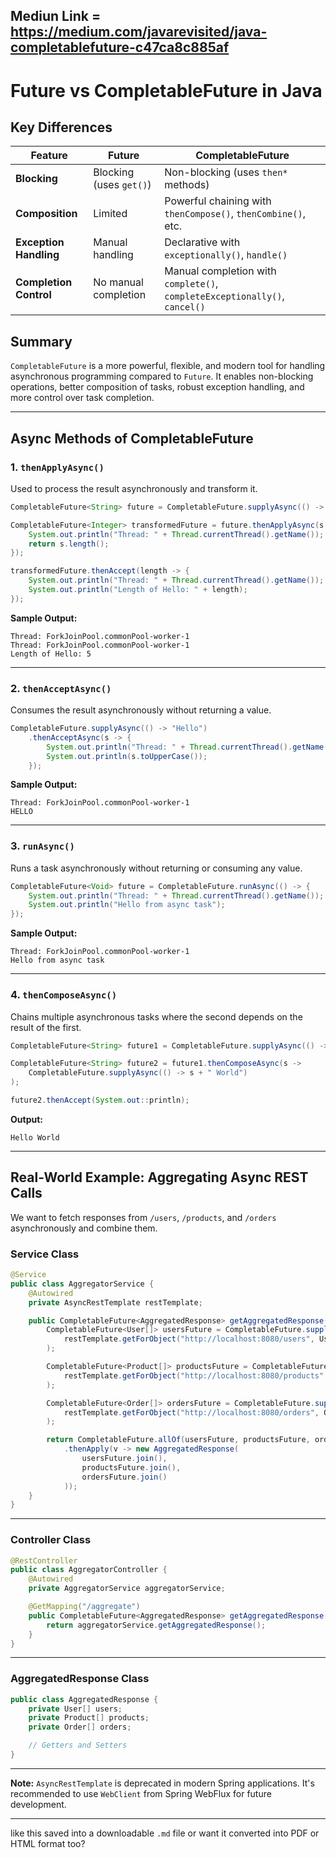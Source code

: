 Mediun  Link  = https://medium.com/javarevisited/java-completablefuture-c47ca8c885af
---


# Future vs CompletableFuture in Java

## Key Differences

| Feature              | Future                          | CompletableFuture                      |
|----------------------|----------------------------------|----------------------------------------|
| **Blocking**         | Blocking (uses `get()`)         | Non-blocking (uses `then*` methods)    |
| **Composition**      | Limited                          | Powerful chaining with `thenCompose()`, `thenCombine()`, etc. |
| **Exception Handling** | Manual handling                 | Declarative with `exceptionally()`, `handle()` |
| **Completion Control** | No manual completion            | Manual completion with `complete()`, `completeExceptionally()`, `cancel()` |

## Summary

`CompletableFuture` is a more powerful, flexible, and modern tool for handling asynchronous programming compared to `Future`. It enables non-blocking operations, better composition of tasks, robust exception handling, and more control over task completion.

---

## Async Methods of CompletableFuture

### 1. `thenApplyAsync()`

Used to process the result asynchronously and transform it.

```java
CompletableFuture<String> future = CompletableFuture.supplyAsync(() -> "Hello");

CompletableFuture<Integer> transformedFuture = future.thenApplyAsync(s -> {
    System.out.println("Thread: " + Thread.currentThread().getName());
    return s.length();
});

transformedFuture.thenAccept(length -> {
    System.out.println("Thread: " + Thread.currentThread().getName());
    System.out.println("Length of Hello: " + length);
});
````

**Sample Output:**

```
Thread: ForkJoinPool.commonPool-worker-1
Thread: ForkJoinPool.commonPool-worker-1
Length of Hello: 5
```

---

### 2. `thenAcceptAsync()`

Consumes the result asynchronously without returning a value.

```java
CompletableFuture.supplyAsync(() -> "Hello")
    .thenAcceptAsync(s -> {
        System.out.println("Thread: " + Thread.currentThread().getName());
        System.out.println(s.toUpperCase());
    });
```

**Sample Output:**

```
Thread: ForkJoinPool.commonPool-worker-1
HELLO
```

---

### 3. `runAsync()`

Runs a task asynchronously without returning or consuming any value.

```java
CompletableFuture<Void> future = CompletableFuture.runAsync(() -> {
    System.out.println("Thread: " + Thread.currentThread().getName());
    System.out.println("Hello from async task");
});
```

**Sample Output:**

```
Thread: ForkJoinPool.commonPool-worker-1
Hello from async task
```

---

### 4. `thenComposeAsync()`

Chains multiple asynchronous tasks where the second depends on the result of the first.

```java
CompletableFuture<String> future1 = CompletableFuture.supplyAsync(() -> "Hello");

CompletableFuture<String> future2 = future1.thenComposeAsync(s ->
    CompletableFuture.supplyAsync(() -> s + " World")
);

future2.thenAccept(System.out::println);
```

**Output:**

```
Hello World
```

---

## Real-World Example: Aggregating Async REST Calls

We want to fetch responses from `/users`, `/products`, and `/orders` asynchronously and combine them.

### Service Class

```java
@Service
public class AggregatorService {
    @Autowired
    private AsyncRestTemplate restTemplate;

    public CompletableFuture<AggregatedResponse> getAggregatedResponse() {
        CompletableFuture<User[]> usersFuture = CompletableFuture.supplyAsync(() ->
            restTemplate.getForObject("http://localhost:8080/users", User[].class)
        );

        CompletableFuture<Product[]> productsFuture = CompletableFuture.supplyAsync(() ->
            restTemplate.getForObject("http://localhost:8080/products", Product[].class)
        );

        CompletableFuture<Order[]> ordersFuture = CompletableFuture.supplyAsync(() ->
            restTemplate.getForObject("http://localhost:8080/orders", Order[].class)
        );

        return CompletableFuture.allOf(usersFuture, productsFuture, ordersFuture)
            .thenApply(v -> new AggregatedResponse(
                usersFuture.join(),
                productsFuture.join(),
                ordersFuture.join()
            ));
    }
}
```

---

### Controller Class

```java
@RestController
public class AggregatorController {
    @Autowired
    private AggregatorService aggregatorService;

    @GetMapping("/aggregate")
    public CompletableFuture<AggregatedResponse> getAggregatedResponse() {
        return aggregatorService.getAggregatedResponse();
    }
}
```

---

### AggregatedResponse Class

```java
public class AggregatedResponse {
    private User[] users;
    private Product[] products;
    private Order[] orders;

    // Getters and Setters
}
```

---

**Note:** `AsyncRestTemplate` is deprecated in modern Spring applications. It's recommended to use `WebClient` from Spring WebFlux for future development.

---
 like this saved into a downloadable `.md` file or want it converted into PDF or HTML format too?
```
